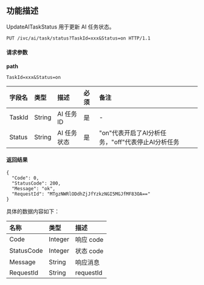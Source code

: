 
## 功能描述

UpdateAITaskStatus 用于更新 AI 任务状态。

```shell
PUT /ivc/ai/task/status?TaskId=xxx&Status=on HTTP/1.1
```

#### 请求参数

**path**

```
TaskId=xxx&Status=on
```

| 字段名 | 类型   | 描述        | 必须 | 备注                                              |
| :----- | :----- | :---------- | :--- | :------------------------------------------------ |
| TaskId | String | AI 任务 ID  | 是   |                 -                                  |
| Status | String | AI 任务状态 | 是   | "on"代表开启了AI分析任务，"off"代表停止AI分析任务 |

#### 返回结果

```shell
{
  "Code": 0,
  "StatusCode": 200,
  "Message": "ok",
  "RequestId": "MTgzNWRlODdhZjJfYzkzNGI5MGJfMF83OA=="
}
```

具体的数据内容如下：

| 名称       | 类型    | 描述      |
| :--------- | :------ | :-------- |
| Code       | Integer | 响应 code |
| StatusCode | Integer | 状态 code |
| Message    | String  | 响应消息  |
| RequestId  | String  | requestId |
